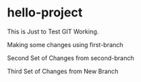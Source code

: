 # hello-project
This is Just to Test GIT Working. 

Making some changes using first-branch

Second Set of Changes from second-branch

Third Set of Changes from New Branch
